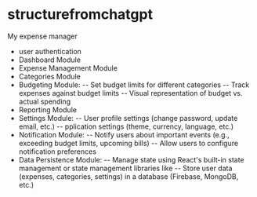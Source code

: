# structurefromchatgpt

My expense manager
- user authentication
- Dashboard Module
- Expense Management Module
- Categories Module
- Budgeting Module:
-- Set budget limits for different categories
-- Track expenses against budget limits
-- Visual representation of budget vs. actual spending
- Reporting Module
- Settings Module:
-- User profile settings (change password, update email, etc.)
-- pplication settings (theme, currency, language, etc.)
- Notification Module:
-- Notify users about important events (e.g., exceeding budget limits, upcoming bills)
-- Allow users to configure notification preferences
- Data Persistence Module:
-- Manage state using React's built-in state management or state management libraries like 
-- Store user data (expenses, categories, settings) in a database (Firebase, MongoDB, etc.)
